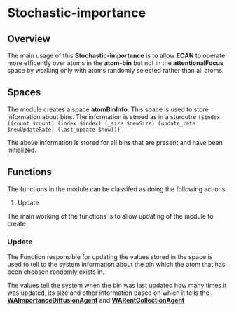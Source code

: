 # Stochastic-importance

## Overview

The main usage of this **Stochastic-importance** is to allow **ECAN** to operate
more efficently over atoms in the **atom-bin** but not in the **attentionalFocus**
space by working only with atoms randomly selected rather than all atoms.

## Spaces

The module creates a space **atomBinInfo**. This space is used to store information
about bins. The information is stroed as in a sturcutre 
`($index ((count $count) (index $index) (_size $newSize) (update_rate $newUpdateRate) (last_update $now)))`

The above information is stored for all bins that are present and have been 
initialized.

## Functions

The functions in the module can be classifed as doing the following actions

1. Update

The main working of the functions is to allow updating of the module to create


### Update

The Function responsible for updating the values stored in the space is used
to tell to the system information about the bin which the atom that has been 
choosen randomly exists in.

The values tell the system when the bin was last updated how many times it was
updated, its size and other information based on which it tells the 
[**WAImportanceDiffusionAgent**](../../../attention/agents/mettaAgents/ImportanceDiffusionAgent/WAImportanceDiffusionAgent) and [**WARentCollectionAgent**](../../../attention/agents/mettaAgents/RentCollectionAgent/WARentCollectionAgent) 
